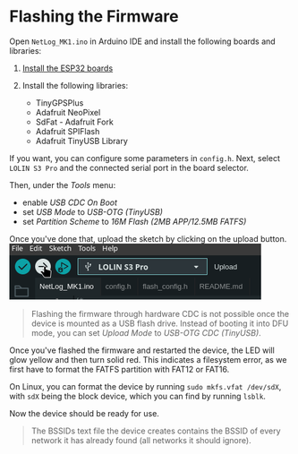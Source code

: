 # Flashing the Firmware

Open `NetLog_MK1.ino` in Arduino IDE and install the following boards and libraries:

1. [Install the ESP32 boards](https://docs.espressif.com/projects/arduino-esp32/en/latest/installing.html)

2. Install the following libraries:
    - TinyGPSPlus
    - Adafruit NeoPixel
    - SdFat - Adafruit Fork
    - Adafruit SPIFlash
    - Adafruit TinyUSB Library

If you want, you can configure some parameters in `config.h`. Next,
select `LOLIN S3 Pro` and the connected serial port in the board selector.

Then, under the _Tools_ menu:

- enable _USB CDC On Boot_
- set _USB Mode_ to _USB-OTG (TinyUSB)_
- set _Partition Scheme_ to _16M Flash (2MB APP/12.5MB FATFS)_

Once you've done that, upload the sketch by clicking on the upload button.
![Selecting the board](../pictures/upload_screenshot.png)

> Flashing the firmware through hardware CDC is not possible
    once the device is mounted as a USB flash drive.
    Instead of booting it into DFU mode, you can set _Upload Mode_ to
    _USB-OTG CDC (TinyUSB)_.

Once you've flashed the firmware and restarted the device, the LED will glow yellow and then turn solid red.
This indicates a filesystem error, as we first have to format the FATFS partition with FAT12 or FAT16.

On Linux, you can format the device by running `sudo mkfs.vfat /dev/sdX`,
with `sdX` being the block device, which you can find by running `lsblk`.

Now the device should be ready for use.

> The BSSIDs text file the device creates contains the BSSID
    of every network it has already found (all networks it should ignore).
